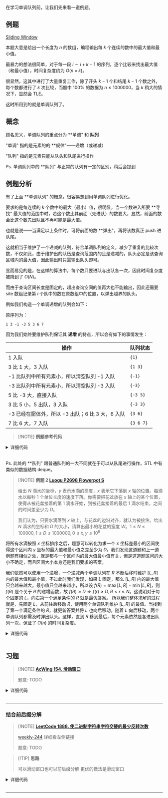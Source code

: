 
在学习单调队列前，让我们先来看一道例题。

## 例题

[Sliding Window](http://poj.org/problem?id=2823)

本题大意是给出一个长度为 $n$ 的数组，编程输出每 $k$ 个连续的数中的最大值和最小值。

最暴力的想法很简单，对于每一段 $i \sim i+k-1$ 的序列，逐个比较来找出最大值（和最小值），时间复杂度约为 $O(n \times k)$。

很显然，这其中进行了大量重复工作，除了开头 $k-1$ 个和结尾 $k-1$ 个数之外，每个数都进行了 $k$ 次比较，而题中 $100\%$ 的数据为 $n \le 1000000$，当 $k$ 稍大的情况下，显然会 TLE。

这时所用到的就是单调队列了。

## 概念

顾名思义，单调队列的重点分为 **单调" 和 **队列**

"单调" 指的是元素的的 **规律"——递增（或递减）

"队列" 指的是元素只能从队头和队尾进行操作

Ps. 单调队列中的 **队列" 与正常的队列有一定的区别，稍后会提到

## 例题分析

有了上面 **单调队列" 的概念，很容易想到用单调队列进行优化。

要求的是每连续的 $k$ 个数中的最大（最小）值，很明显，当一个数进入所要 **寻找" 最大值的范围中时，若这个数比其前面（先进队）的数要大，显然，前面的数会比这个数先出队且不再可能是最大值。

也就是说——当满足以上条件时，可将前面的数 **弹出"，再将该数真正 push 进队尾。

这就相当于维护了一个递减的队列，符合单调队列的定义，减少了重复的比较次数，不仅如此，由于维护出的队伍是查询范围内的且是递减的，队头必定是该查询区域内的最大值，因此输出时只需输出队头即可。

显而易见的是，在这样的算法中，每个数只要进队与出队各一次，因此时间复杂度被降到了 $O(N)$。

而由于查询区间长度是固定的，超出查询空间的值再大也不能输出，因此还需要 site 数组记录第 $i$ 个队中的数在原数组中的位置，以弹出越界的队头。

例如我们构造一个单调递增的队列会如下：

原序列为：

```text
1 3 -1 -3 5 3 6 7
```

因为我们始终要维护队列保证其 **递增** 的特点，所以会有如下的事情发生：

| 操作                              | 队列状态      |
| ------------------------------- | --------- |
| 1 入队                            | `{1}`     |
| 3 比 1 大，3 入队                    | `{1 3}`   |
| -1 比队列中所有元素小，所以清空队列 -1 入队       | `{-1}`    |
| -3 比队列中所有元素小，所以清空队列 -3 入队       | `{-3}`    |
| 5 比 -3 大，直接入队                   | `{-3 5}`  |
| 3 比 5 小，5 出队，3 入队               | `{-3 3}`  |
| -3 已经在窗体外，所以 -3 出队；6 比 3 大，6 入队 | `{3 6}`   |
| 7 比 6 大，7 入队                    | `{3 6 7}` |

> [!NOTE] **例题参考代码**

<details>
<summary>详细代码</summary>
<!-- tabs:start -->

##### **C++**

```cpp
```

##### **Python**

```python
```

<!-- tabs:end -->
</details>

<br>

Ps. 此处的 **队列" 跟普通队列的一大不同就在于可以从队尾进行操作，STL 中有类似的数据结构 deque。

> [!NOTE] **例题 2 [Luogu P2698 Flowerpot S ](https://www.luogu.com.cn/problem/P2698)**
> 
> 给出 $N$ 滴水的坐标，$y$ 表示水滴的高度，$x$ 表示它下落到 $x$ 轴的位置。每滴水以每秒 1 个单位长度的速度下落。你需要把花盆放在 $x$ 轴上的某个位置，使得从被花盆接着的第 1 滴水开始，到被花盆接着的最后 1 滴水结束，之间的时间差至少为 $D$。
> 
> 我们认为，只要水滴落到 $x$ 轴上，与花盆的边沿对齐，就认为被接住。给出 $N$ 滴水的坐标和 $D$ 的大小，请算出最小的花盆的宽度 $W$。$1\leq N \leq 100000 , 1 \leq D \leq 1000000, 0 \leq x,y\leq 10^6$

将所有水滴按照 $x$ 坐标排序之后，题意可以转化为求一个 $x$ 坐标差最小的区间使得这个区间内 $y$ 坐标的最大值和最小值之差至少为 $D$。我们发现这道题和上一道例题有相似之处，就是都与一个区间内的最大值最小值有关，但是这道题区间的大小不确定，而且区间大小本身还是我们要求的答案。

我们依然可以使用一个递增，一个递减两个单调队列在 $R$ 不断后移时维护 $[L,R]$ 内的最大值和最小值，不过此时我们发现，如果 $L$ 固定，那么 $[L,R]$ 内的最大值只会越来越大，最小值只会越来越小，所以设 $f(R) = \max[L,R]-\min[L,R]$，则 $f(R)$ 是个关于 $R$ 的递增函数，故 $f(R)\geq D  \Rightarrow f(r)\geq D,R\lt r \leq N$。这说明对于每个固定的 $L$，向右第一个满足条件的 $R$ 就是最优答案。
所以我们整体求解的过程就是，先固定 $L$，从前往后移动 $R$，使用两个单调队列维护 $[L,R]$ 的最值。当找到了第一个满足条件的 $R$，就更新答案并将 $L$ 也向后移动。随着 $L$ 向后移动，两个单调队列都需及时弹出队头。这样，直到 $R$ 移到最后，每个元素依然是各进出队列一次，保证了 $O(n)$ 的时间复杂度。



<details>
<summary>详细代码</summary>
<!-- tabs:start -->

##### **C++**

```cpp
```

##### **Python**

```python
```

<!-- tabs:end -->
</details>

<br>


## 习题

> [!NOTE] **[AcWing 154. 滑动窗口](https://www.acwing.com/problem/content/156/)**
> 
> 题意: TODO

<details>
<summary>详细代码</summary>
<!-- tabs:start -->

##### **C++**

```cpp
#include <bits/stdc++.h>
using namespace std;

const int N = 1000010;

int a[N];
int q1[N], q2[N];
int f1[N], f2[N];

int main() {
    int n, k;
    cin >> n >> k;
    for (int i = 0; i < n; ++ i ) cin >> a[i];
    
    
    int hh1 = 0, tt1 = -1, hh2 = 0, tt2 = -1;
    for (int i = 0; i < n; ++ i ) {
        if (hh1 <= tt1 && q1[hh1] <= i - k) ++ hh1 ;
        if (hh2 <= tt2 && q2[hh2] <= i - k) ++ hh2 ;
        
        while (hh1 <= tt1 && a[q1[tt1]] > a[i]) -- tt1 ;
        while (hh2 <= tt2 && a[q2[tt2]] < a[i]) -- tt2 ;
        
        q1[ ++ tt1] = i;
        q2[ ++ tt2] = i;
        
        f1[i] = a[q1[hh1]];
        f2[i] = a[q2[hh2]];
    }
    for (int i = k - 1; i < n; ++ i ) cout << f1[i] << ' ';
    cout << endl;
    for (int i = k - 1; i < n; ++ i ) cout << f2[i] << ' ';
    cout << endl;
    return 0;
}
```

##### **Python**

```python
"""
1. 维护一个最大/最小队列
2. 一般先用暴力做，有了思路后，再用单调队列进行优化
3. 一般需要求区间最值问题，就可以用单调队列进行优化（单调最小/大队列）

注意：
和单调栈不同，单调栈主要用于记录左边/右边第一个比它大/小的数值。

"""

#暴力做法
# n = len(nums)
# res = []
# for r in range(n):
#     max_v = float('-inf')
#     start = max(0, r - k + 1)
#     for l in range(start, r + 1):
#         max_v = max(nums[l],max_v)
#     if r >= k-1:
#         res.append(max_v)


import collections
if __name__ == '__main__':
    n, k = map(int, input().split())
    nums = list(map(int, input().split()))
    
    q1, res1 = collections.deque(), []  #队列里存的是下标，方便定位找到元素
    for r in range(n):
        if q1 and q1[0] <= r - k:
            q1.popleft()
        while q1 and nums[q1[-1]] > nums[r]:
            q1.pop()
        q1.append(r)
        
        if r >= k - 1:
            res1.append(nums[q1[0]])
        
    for i in range(len(res1)):
        print(res1[i], end = ' ')
    print()
    
    q2, res2 = collections.deque(), [] 
    for r in range(n):
        if q2 and q2[0] <= r - k:
            q2.popleft()
        while q2 and nums[q2[-1]] < nums[r]:
            q2.pop()
        q2.append(r)
        
        if r >= k - 1:
            res2.append(nums[q2[0]])
            
    for i in range(len(res2)):
        print(res2[i], end = ' ')
```

<!-- tabs:end -->
</details>

<br>

* * *

### 结合前后缀分解

> [!NOTE] **[LeetCode 1888. 使二进制字符串字符交替的最少反转次数](https://leetcode-cn.com/problems/minimum-number-of-flips-to-make-the-binary-string-alternating/)**
> 
> [weekly-244](https://github.com/OpenKikCoc/LeetCode/tree/master/Contest/2021-06-06_Weekly-244) 详细看左侧链接
> 
> 题意: TODO

> [!TIP] **思路**
> 
> 可以滑动窗口也可以前后缀分解 更优的做法是滑动窗口

<details>
<summary>详细代码</summary>
<!-- tabs:start -->

##### **C++ 1**

```cpp
class Solution {
public:
    int minFlips(string s) {
        int n = s.size(), cnt = 0;
        // 将字符串变成 01 串需要反转的次数
        string tar = "01";
        for (int i = 0; i < n; ++ i )
            cnt += (s[i] != tar[i % 2]);
        
        int res = min(cnt, n - cnt);
        s += s;
        for (int i = 0; i < n; ++ i ) {
            cnt -= (s[i] != tar[i % 2]);
            cnt += (s[i + n] != tar[(i + n) % 2]);
            res = min(res, min(cnt, n - cnt));
        }
        return res;
    }
};
```

##### **C++ 2**

```cpp
class Solution {
public:
    int minFlips(string s) {
        int n = s.size();
        s = s + s;
        
        string a, b;    // a = "0101...", b = "1010..."
        for (int i = 0; i < 2 * n; ++ i )
            a.push_back('0' + i % 2), b.push_back('0' + (i + 1) % 2);
        
        int res = n, da = 0, db = 0;
        for (int i = 0; i < 2 * n; ++ i ) {
            if (s[i] != a[i])
                da ++ ;
            if (s[i] != b[i])
                db ++ ;
            
            // 维护窗口的实现
            if (i >= n) {
                if (s[i - n] != a[i - n])
                    da -- ;
                if (s[i - n] != b[i - n])
                    db -- ;
            }
            if (i >= n - 1)
                res = min(res, min(da, db));
        }
        return res;
    }
};
```

##### **C++ 3 常见形式**

```cpp
// 转化为常见方式
class Solution {
public:
    int minFlips(string s) {
        int n = s.size();
        s = s + s;
        
        string a, b;    // a = "0101...", b = "1010..."
        for (int i = 0; i < 2 * n; ++ i )
            a.push_back('0' + i % 2), b.push_back('0' + (i + 1) % 2);
        
        int res = n, da = 0, db = 0;
        for (int i = 0; i < n; ++ i ) {
            if (s[i] != a[i])
                da ++ ;
            if (s[i] != b[i])
                db ++ ;
        }
        
        res = min(res, min(da, db));
        
        for (int i = n; i < 2 * n; ++ i ) {
            if (s[i] != a[i])
                da ++ ;
            if (s[i] != b[i])
                db ++ ;
            
            {
                if (s[i - n] != a[i - n])
                    da -- ;
                if (s[i - n] != b[i - n])
                    db -- ;
            }
            
            res = min(res, min(da, db));
        }
        return res;
    }
};
```
##### **Python**

```python

```

<!-- tabs:end -->
</details>

<br>

* * *